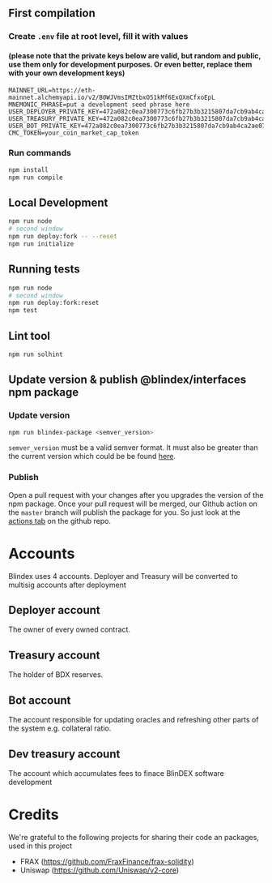 ## First compilation

### Create `.env` file at root level, fill it with values

#### (please note that the private keys below are valid, but random and public, use them only for development purposes. Or even better, replace them with your own development keys)

```
MAINNET_URL=https://eth-mainnet.alchemyapi.io/v2/B0WJVmsIMZtbxO51kMf6ExQXmCfxoEpL
MNEMONIC_PHRASE=put a development seed phrase here
USER_DEPLOYER_PRIVATE_KEY=472a082c0ea7300773c6fb27b3b3215807da7cb9ab4ca2ae0763eb5deb10725d
USER_TREASURY_PRIVATE_KEY=472a082c0ea7300773c6fb27b3b3215807da7cb9ab4ca2ae0763eb5deb10725d
USER_BOT_PRIVATE_KEY=472a082c0ea7300773c6fb27b3b3215807da7cb9ab4ca2ae0763eb5deb10725d
CMC_TOKEN=your_coin_market_cap_token
```

### Run commands

```bash
npm install
npm run compile
```

## Local Development

```bash
npm run node
# second window
npm run deploy:fork -- --reset
npm run initialize
```

## Running tests

```bash
npm run node
# second window
npm run deploy:fork:reset
npm test
```

## Lint tool

```bash
npm run solhint
```

## Update version & publish @blindex/interfaces npm package

### Update version

```bash
npm run blindex-package <semver_version>
```

`semver_version` must be a valid semver format. It must also be greater than the current version which could be be found [here](./@blindex/interfaces/package.json).

### Publish

Open a pull request with your changes after you upgrades the version of the npm package.
Once your pull request will be merged, our Github action on the `master` branch will publish the package for you. So just look at the [actions tab](https://github.com/BlindexDAO/BlinDEX/actions) on the github repo.

# Accounts

Blindex uses 4 accounts. Deployer and Treasury will be converted to multisig accounts after deployment

## Deployer account

The owner of every owned contract.

## Treasury account

The holder of BDX reserves.

## Bot account

The account responsible for updating oracles and refreshing other parts of the system e.g. collateral ratio.

## Dev treasury account

The account which accumulates fees to finace BlinDEX software development

# Credits

We're grateful to the following projects for sharing their code an packages, used in this project

- FRAX (https://github.com/FraxFinance/frax-solidity)
- Uniswap (https://github.com/Uniswap/v2-core)
